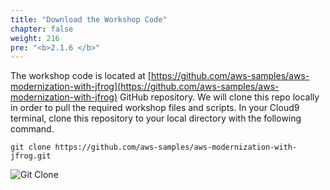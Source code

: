 ```yaml
---
title: "Download the Workshop Code"
chapter: false
weight: 216
pre: "<b>2.1.6 </b>"
---
```


The workshop code is located at [https://github.com/aws-samples/aws-modernization-with-jfrog](https://github.com/aws-samples/aws-modernization-with-jfrog) GitHub repository. We will clone this repo locally in order to pull the required workshop files and scripts. In your Cloud9 terminal, clone this repository to your local directory with the following command.

``
git clone https://github.com/aws-samples/aws-modernization-with-jfrog.git
``


![Git Clone](/images/git-clone.png)
